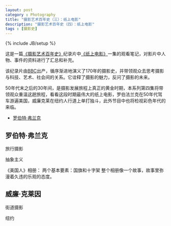 ```yaml
---
layout: post
category : Photography
title: "摄影艺术百年史（三）：纸上电影"
description: "摄影艺术百年史（四）：纸上电影"
tags : [摄影史]
---
```

{% include JB/setup %}

这是一篇[《摄影艺术百年史》](http://movie.douban.com/subject/4154964/)纪录片中[《纸上电影》](http://v.youku.com/v_show/id_XNDcyMTUzODcy.html)一集的观看笔记，对影片中人物、事件的资料进行了汇总和补充。

该纪录片由[BBC](http://baike.baidu.com/view/60739.htm)出产，循序渐进地演义了170年的摄影史，并带领观众去思考摄影与科技、艺术、社会间的关系。它诠释了摄影的魅力，反问了摄影的未来。

50年代末之后的30年间，是摄影发展旅程上真正的黄金时期，本系列第四集将带领观众重温这趟旅程，看看这段时期最伟大的纸上电影，罗伯法兰克在50年代驾车游遍美国，威廉克莱在纽约人行道上单打独斗，此外节目中也将检视彩色年代的来临。

* [罗伯特·弗兰克](./#) 

<h2 id="">罗伯特·弗兰克</h2>

旅行摄影

抽象主义

《美国人》相册：
两个基本要素：国旗和十字架
整个相册像一个故事，故事里弥漫着久违的乐观的态度。

<h2 id="">威廉·克莱因</h2>

街道摄影

纽约